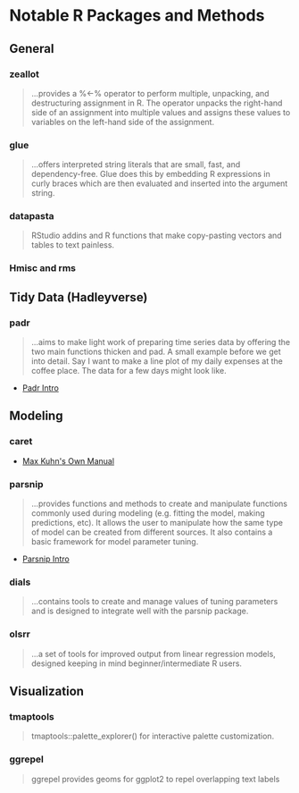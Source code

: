 # Notable R Packages and Methods

## General

### zeallot
>...provides a %<-% operator to perform multiple, unpacking, and destructuring assignment in R. The operator unpacks the right-hand side of an assignment into multiple values and assigns these values to variables on the left-hand side of the assignment.

### glue
>...offers interpreted string literals that are small, fast, and dependency-free. Glue does this by embedding R expressions in curly braces which are then evaluated and inserted into the argument string.

### datapasta
>RStudio addins and R functions that make copy-pasting vectors and tables to text painless.

### Hmisc and rms


## Tidy Data (Hadleyverse)

### padr

>...aims to make light work of preparing time series data by offering the two main functions thicken and pad. A small example before we get into detail. Say I want to make a line plot of my daily expenses at the coffee place. The data for a few days might look like.

* [Padr Intro](https://edwinth.github.io/blog/padr-intro/)
## Modeling

### caret
  * [Max Kuhn's Own Manual](http://topepo.github.io/caret/index.html)

### parsnip

>...provides functions and methods to create and manipulate functions commonly used during modeling (e.g. fitting the model, making predictions, etc). It allows the user to manipulate how the same type of model can be created from different sources. It also contains a basic framework for model parameter tuning.

* [Parsnip Intro](https://tidymodels.github.io/parsnip/articles/parsnip_Intro.html)

### dials

>...contains tools to create and manage values of tuning parameters and is designed to integrate well with the parsnip package.

### olsrr

>...a set of tools for improved output from linear regression models, designed keeping in mind beginner/intermediate R users.

## Visualization

### tmaptools

> tmaptools::palette_explorer() for interactive palette customization.

### ggrepel

>ggrepel provides geoms for ggplot2 to repel overlapping text labels